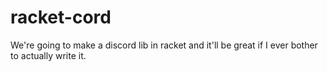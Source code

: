 # racket-cord
We're going to make a discord lib in racket and it'll be great if I ever bother to actually write it.
